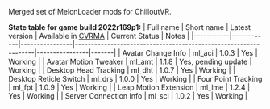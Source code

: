 Merged set of MelonLoader mods for ChilloutVR.

**State table for game build 2022r169p1:**
| Full name | Short name | Latest version | Available in [CVRMA](https://github.com/knah/CVRMelonAssistant) | Current Status | Notes |
|-----------|------------|----------------|-----------------------------------------------------------------|----------------|-------|
| Avatar Change Info | ml_aci | 1.0.3 | Yes | Working |
| Avatar Motion Tweaker | ml_amt | 1.1.8 | Yes, pending update | Working |
| Desktop Head Tracking | ml_dht | 1.0.7 | Yes | Working |
| Desktop Reticle Switch | ml_drs | 1.0.0 | Yes | Working |
| Four Point Tracking | ml_fpt | 1.0.9 | Yes | Working |
| Leap Motion Extension | ml_lme | 1.2.4 | Yes | Working |
| Server Connection Info | ml_sci | 1.0.2 | Yes | Working |
